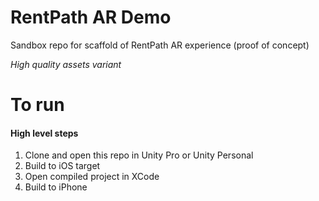 # RentPath AR Demo
Sandbox repo for scaffold of RentPath AR experience (proof of concept)

_High quality assets variant_

# To run
#### High level steps
1. Clone and open this repo in Unity Pro or Unity Personal
1. Build to iOS target
1. Open compiled project in XCode
1. Build to iPhone